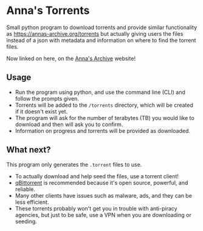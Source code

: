 # Anna's Torrents

Small python program to download torrents and provide similar functionality as https://annas-archive.org/torrents but actually giving users the files instead of a json with metadata and information on where to find the torrent files. 

Now linked on here, on the [Anna's Archive](https://annas-archive.org/torrents#generate_torrent_list) website!

## Usage

- Run the program using python, and use the command line (CLI) and follow the prompts given.
- Torrents will be added to the `/torrents` directory, which will be created if it doesn't exist yet.
- The program will ask for the number of terabytes (TB) you would like to download and then will ask you to confirm. 
- Information on progress and torrents will be provided as downloaded.

## What next?

This program only generates the `.torrent` files to use. 
- To actually download and help seed the files, use a torrent client!
- [qBittorrent](https://www.qbittorrent.org/) is recommended because it's open source, powerful, and reliable.
- Many other clients have issues such as malware, ads, and they can be less efficient.
- These torrents probably won't get you in trouble with anti-piracy agencies, but just to be safe, use a VPN when you are downloading or seeding.

